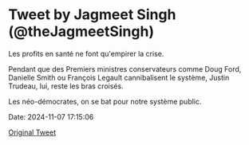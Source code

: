# Tweet by Jagmeet Singh (@theJagmeetSingh)

Les profits en santé ne font qu'empirer la crise.

Pendant que des Premiers ministres conservateurs comme Doug Ford, Danielle Smith ou François Legault cannibalisent le système, Justin Trudeau, lui, reste les bras croisés.

Les néo-démocrates, on se bat pour notre système public.

Date: 2024-11-07 17:15:06

[Original Tweet](https://x.com/theJagmeetSingh/status/1854573303928701153)
